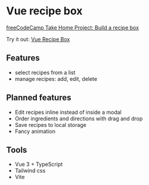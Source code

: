 # Vue recipe box

[freeCodeCamp Take Home Project: Build a recipe box](https://www.freecodecamp.org/learn/coding-interview-prep/take-home-projects/build-a-recipe-box)

Try it out: [Vue Recipe Box](https://martinkukli.github.io/vue-recipe-box/)

## Features

- select recipes from a list
- manage recipes: add, edit, delete

## Planned features

- Edit recipes inline instead of inside a modal
- Order ingredients and directions with drag and drop
- Save recipes to local storage
- Fancy animation

## Tools

- Vue 3 + TypeScript
- Tailwind css
- Vite
